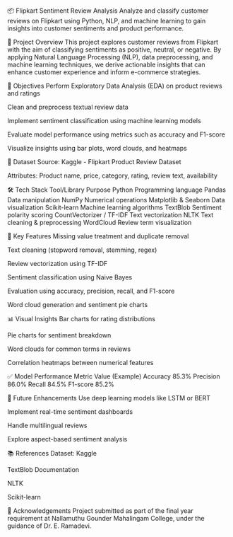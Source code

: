 📦 Flipkart Sentiment Review Analysis
Analyze and classify customer reviews on Flipkart using Python, NLP, and machine learning to gain insights into customer sentiments and product performance.

📌 Project Overview
This project explores customer reviews from Flipkart with the aim of classifying sentiments as positive, neutral, or negative. By applying Natural Language Processing (NLP), data preprocessing, and machine learning techniques, we derive actionable insights that can enhance customer experience and inform e-commerce strategies.

🎯 Objectives
Perform Exploratory Data Analysis (EDA) on product reviews and ratings

Clean and preprocess textual review data

Implement sentiment classification using machine learning models

Evaluate model performance using metrics such as accuracy and F1-score

Visualize insights using bar plots, word clouds, and heatmaps

📁 Dataset
Source: Kaggle - Flipkart Product Review Dataset

Attributes: Product name, price, category, rating, review text, availability

🛠️ Tech Stack
Tool/Library	Purpose
Python	Programming language
Pandas	Data manipulation
NumPy	Numerical operations
Matplotlib & Seaborn	Data visualization
Scikit-learn	Machine learning algorithms
TextBlob	Sentiment polarity scoring
CountVectorizer / TF-IDF	Text vectorization
NLTK	Text cleaning & preprocessing
WordCloud	Review term visualization

🚀 Key Features
Missing value treatment and duplicate removal

Text cleaning (stopword removal, stemming, regex)

Review vectorization using TF-IDF

Sentiment classification using Naive Bayes

Evaluation using accuracy, precision, recall, and F1-score

Word cloud generation and sentiment pie charts

📊 Visual Insights
Bar charts for rating distributions

Pie charts for sentiment breakdown

Word clouds for common terms in reviews

Correlation heatmaps between numerical features

✅ Model Performance
Metric	Value (Example)
Accuracy	85.3%
Precision	86.0%
Recall	84.5%
F1-score	85.2%

🔮 Future Enhancements
Use deep learning models like LSTM or BERT

Implement real-time sentiment dashboards

Handle multilingual reviews

Explore aspect-based sentiment analysis

📚 References
Dataset: Kaggle

TextBlob Documentation

NLTK

Scikit-learn

🙌 Acknowledgements
Project submitted as part of the final year requirement at Nallamuthu Gounder Mahalingam College, under the guidance of Dr. E. Ramadevi.
